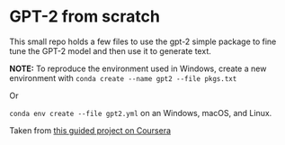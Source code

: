# GPT-2 from scratch

This small repo holds a few files to use the gpt-2 simple package to fine tune the GPT-2 model and then use it to generate text.


**NOTE:** 
  To reproduce the environment used in Windows, create a new environment with
  ``conda create --name gpt2 --file pkgs.txt``

  Or

  ``conda env create --file gpt2.yml`` on an Windows, macOS, and Linux.

Taken from [this guided project on Coursera](https://www.coursera.org/projects/deep-learning-nlp-gpt-2)
